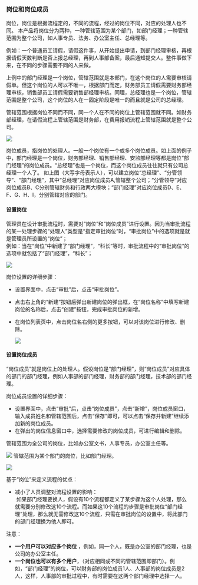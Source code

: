 ### 岗位和岗位成员
岗位，岗位是根据流程定的，不同的流程，经过的岗位不同，对应的处理人也不同。 本产品将岗位分为两种，一种管辖范围为某个部门，如部门经理；一种管辖范围为整个公司，如人事专员、法务、办公室主任、总经理等。

例如：一个普通员工请假，请假这件事，从开始提出申请，到部门经理审核，再根据请假天数判断是否上报总经理，再到人事部备案，最后通知提交人。整件事做下来，在不同的步骤需要不同的人来做。

上例中的部门经理是一个岗位，管辖范围就是本部门，在这个岗位的人需要审核请假单。但这个岗位的人可以不唯一，根据部门而定，财务部员工请假需要财务部经理审核，销售部员工请假需要销售部经理审核。同理，总经理也是一个岗位，管辖范围是整个公司，这个岗位的人在一固定阶段是唯一的而且就是公司的总经理。

管辖范围根据岗位不同而不同，同一个人在不同的岗位上管辖范围就不同。如财务部经理，在请假流程上管辖范围是财务部，在费用报销流程上管辖范围就是整个公司。

![](images/组织架构.png)

岗位成员，指岗位的处理人。一般一个岗位有一个或多个岗位成员。如上面的例子中，部门经理是一个岗位，财务部经理、销售部经理、安监部经理等都是岗位“部门经理”的岗位成员。“总经理”也是一个岗位，而这个岗位成员往往就只有公司总经理一个人了。
如上图（大写字母表示人），可以建立岗位“总经理”、“分管领导”、“部门经理”，其中“总经理”对应岗位成员A,管辖整个公司；“分管领导”对应岗位成员B、C分别管辖财务和行政两大模块；“部门经理”对应岗位成员D、E、F、G、H、I，分别管辖对应的部门。

#### 设置岗位
管理员在设计审批流程时，需要对“岗位”和“岗位成员”进行设置。因为当审批流程的某一处理步骤的“处理人”类型是“指定审批岗位”时，“审批岗位”中的选项就是就是管理员所设置的“岗位”；<br>
例如：当在“岗位”中新建了“部门经理”，“科长”等时，审批流程中的“审批岗位”的选项中就包括了“部门经理”，“科长”；
   
   ![](images/岗位004.png)

 岗位设置的详细步骤：
 - 设置界面中，点击“审批”后，点击“审批岗位”。
 - 点击右上角的“新建”按钮后弹出新建岗位的弹出框，在“岗位名称”中填写新建岗位的名称后，点击“创建”按钮，完成审批岗位的新增。
 -  在岗位列表页中，点击岗位名右侧的更多按钮，可以对该岗位进行修改、删除。
   
     ![](images/岗位1.png)

#### 设置岗位成员
“岗位成员”就是岗位上的处理人。假设岗位是“部门经理”，则“岗位成员”对应具体的部门的部门经理，例如人事部的部门经理，财务部的部门经理，技术部的部门经理。
   
 岗位成员设置的详细步骤：
 - 设置界面中，点击“审批”后，点击“岗位成员”，点击“新增”，岗位成员窗口，输入成员姓名和管辖范围后，点击“保存”即可，可以点击“保存并新建”继续添加新的岗位成员。
 - 在弹出的岗位信息窗口中，选择需要修改的岗位成员，可进行编辑和删除。
 
 管辖范围为全公司的岗位，比如办公室文书，人事专员，办公室主任等。   
   
   ![](images/岗位2.png)
 管辖范围为某个部门的岗位，比如部门经理。  
   
   ![](images/岗位3.png)

 基于“岗位”来定义流程的优点：
 - 减小了人员调整对流程设置的影响：<br>
  如果部门经理要换人，假设有10个流程都定义了某步骤为这个人处理，那么就需要分别修改这10个流程。而如果这10个流程的步骤是审批岗位“部门经理”处理，那么就无需修改这10个流程，只需在审批岗位的设置中，将此部门的部门经理换为他人即可。
 
 注意：

- **一个用户可以对应多个岗位** ，例如，同一个人，既是办公室的部门经理，也是公司的办公室主任。
- **一个岗位也可以有多个用户**，（对应相同或不同的管辖范围即部门）。例如，“部门经理”的岗位，可以财务部的岗位成员1人、人事部的岗位成员是2人，这样，人事部的审批过程中，有时需要在这两个部门经理中选择一人。
